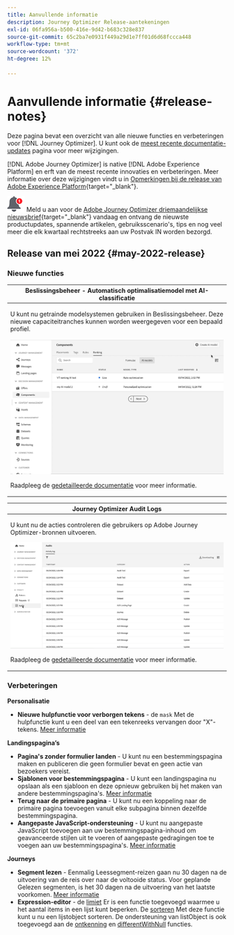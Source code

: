 ```yaml
---
title: Aanvullende informatie
description: Journey Optimizer Release-aantekeningen
exl-id: 06fa956a-b500-416e-9d42-b683c328e837
source-git-commit: 65c2ba7e0931f449a29d1e7ff01d6d68fccca448
workflow-type: tm+mt
source-wordcount: '372'
ht-degree: 12%

---
```


# Aanvullende informatie {#release-notes}

Deze pagina bevat een overzicht van alle nieuwe functies en verbeteringen voor [!DNL Journey Optimizer]. U kunt ook de [meest recente documentatie-updates](documentation-updates.md) pagina voor meer wijzigingen.

[!DNL Adobe Journey Optimizer] is native [!DNL Adobe Experience Platform] en erft van de meest recente innovaties en verbeteringen. Meer informatie over deze wijzigingen vindt u in [Opmerkingen bij de release van Adobe Experience Platform](https://experienceleague.adobe.com/docs/experience-platform/release-notes/latest.html){target=&quot;_blank&quot;}.

![Nieuwsbrief](../assets/do-not-localize/nl-icon.png) Meld u aan voor de [Adobe Journey Optimizer driemaandelijkse nieuwsbrief](https://www.adobe.com/subscription/Adobe_Journey_Optimizer_NL.html){target=&quot;_blank&quot;} vandaag en ontvang de nieuwste productupdates, spannende artikelen, gebruiksscenario&#39;s, tips en nog veel meer die elk kwartaal rechtstreeks aan uw Postvak IN worden bezorgd.

## Release van mei 2022 {#may-2022-release}

### Nieuwe functies

<!--table>
<thead>
<tr>
<th><strong>Message Frequency Rules</strong><br/></th>
</tr>
</thead>
<tbody>
<tr>
<td>
<p>You can now set cross-channel business rules that will automatically exclude over-solicited profiles from messages and actions.</p>
<img src="assets/frequency-rn.gif"/>
<p>For more information, refer to the <a href="../configuration/frequency-rules.md">detailed documentation</a>.</p>
</td>
</tr>
</tbody>
</table-->


<!--table>
<thead>
<tr>
<th><strong>Email BCC</strong><br/></th>
</tr>
</thead>
<tbody>
<tr>
<td>
<p>Availability date: <strong>May, 31</strong></p>
<p>You can now use the Email BCC (blind carbon copy) capability to store emails sent by Adobe Journey Optimizer. Enable this option in your email presets so that every email sent is blind-copied to your BCC address.</p>
<img src="assets/bcc-rn.gif"/>
<p>For more information, refer to the <a href="../configuration/email-settings.md#bcc-email">detailed documentation</a>.</p>
</td>
</tr>
</tbody>
</table-->


<table>
<thead>
<tr>
<th><strong>Beslissingsbeheer - Automatisch optimalisatiemodel met AI-classificatie</strong><br/></th>
</tr>
</thead>
<tbody>
<tr>
<td>
<p>U kunt nu getrainde modelsystemen gebruiken in Beslissingsbeheer. Deze nieuwe capaciteitranches kunnen worden weergegeven voor een bepaald profiel.</p>
<img src="assets/optimization.gif"/>
<p>Raadpleeg de <a href="../offers/offer-activities/configure-offer-selection.md#use-ranking-strategy">gedetailleerde documentatie</a> voor meer informatie.</p>
</td>
</tr>
</tbody>
</table>

<!--table>
<thead>
<tr>
<th><strong>Attribute-based Access Control (ABAC)</strong><br/></th>
</tr>
</thead>
<tbody>
<tr>
<td>
<p>Permission management in Journey Optimizer has been extended to data access. You can now manage data access for specific teams or groups of users (i.e. internal, external, 3rd parties) ​and manage access to specific types of data (i.e. Sensitive Personal Data/SPD).</p>
<p>This capability is available for a limited set of customers.</p>
<p>For more information, refer to the <a href="../landing-pages/create-lp.md">detailed documentation</a>.</p>
</td>
</tr>
</tbody>
</table-->

<table>
<thead>
<tr>
<th><strong>Journey Optimizer Audit Logs</strong><br/></th>
</tr>
</thead>
<tbody>
<tr>
<td>
<p>U kunt nu de acties controleren die gebruikers op Adobe Journey Optimizer-bronnen uitvoeren.</p>
<img src="assets/audit-rn.gif"/>
<p>Raadpleeg de <a href="../reports/audit-logs.md">gedetailleerde documentatie</a> voor meer informatie.</p>
</td>
</tr>
</tbody>
</table>

### Verbeteringen

**Personalisatie**

* **Nieuwe hulpfunctie voor verborgen tekens** - de `mask` Met de hulpfunctie kunt u een deel van een tekenreeks vervangen door &quot;X&quot;-tekens. [Meer informatie](../personalization/functions/string.md#mask)

**Landingspagina’s**

* **Pagina&#39;s zonder formulier landen** - U kunt nu een bestemmingspagina maken en publiceren die geen formulier bevat en geen actie van bezoekers vereist.
* **Sjablonen voor bestemmingspagina** - U kunt een landingspagina nu opslaan als een sjabloon en deze opnieuw gebruiken bij het maken van andere bestemmingspagina&#39;s. [Meer informatie](../landing-pages/lp-templates.md)
* **Terug naar de primaire pagina** - U kunt nu een koppeling naar de primaire pagina toevoegen vanuit elke subpagina binnen dezelfde bestemmingspagina.
* **Aangepaste JavaScript-ondersteuning** - U kunt nu aangepaste JavaScript toevoegen aan uw bestemmingspagina-inhoud om geavanceerde stijlen uit te voeren of aangepaste gedragingen toe te voegen aan uw bestemmingspagina&#39;s.	[Meer informatie](../landing-pages/lp-custom-js.md)

<!--**Decision management**

* **HTML and JSON files support** - You can now drag and drop external HTML and JSON files from the AEM repository into the offer representation content.-->

**Journeys**

* **Segment lezen** - Eenmalig Leessegment-reizen gaan nu 30 dagen na de uitvoering van de reis over naar de voltooide status. Voor geplande Gelezen segmenten, is het 30 dagen na de uitvoering van het laatste voorkomen. [Meer informatie](../building-journeys/read-segment.md)
* **Expression-editor** - de [limiet](../building-journeys/functions/functionlimit.md) Er is een functie toegevoegd waarmee u het aantal items in een lijst kunt beperken. De [sorteren](../building-journeys/functions/functionsort.md) Met deze functie kunt u nu een lijstobject sorteren. De ondersteuning van listObject is ook toegevoegd aan de [ontkenning](../building-journeys/functions/functiondistinct.md) en [differentWithNull](../building-journeys/functions/functiondistinctwithnull.md) functies.

